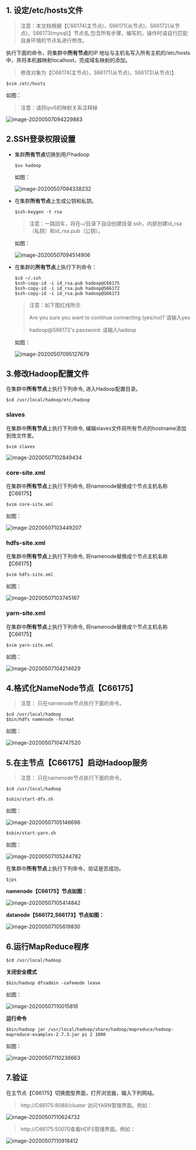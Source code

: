 ## 1. 设定/etc/hosts文件

> 注意：本文档根据【C66174(主节点)，S66171(从节点)，S66172(从节点)，S66173(mysql)】节点名,包含所有步骤，编写的，操作时请自行匹配自身环境的节点名进行修改。

执行下面的命令，将集群中**所有节点**的IP 地址与主机名写入所有主机的/etc/hosts中，并将本机器映射localhost，完成域名映射的添加。

> 修改对象为【C66174(主节点)，S66171(从节点)，S66172(从节点)】

```shell
$vim /etc/hosts
```

如图：

> 注意：请将ipv6的映射关系注释掉

![image-20200507094229883](./image-20200507094229883.png)



## 2.SSH登录权限设置

- 集群**所有节点**切换到用户hadoop

  ``` shell
  $su hadoop
  ```

  如图：

  ![image-20200507094338232](./image-20200507094338232.png)

- 在集群**所有节点**上生成公钥和私钥。

  ```shell
  $ssh-keygen -t rsa
  ```

  > 注意：一路回车，将在~/目录下自动创建目录.ssh，内部创建id_rsa（私钥）和id_rsa.pub（公钥）。

  如图：

  ![image-20200507094514906](./image-20200507094514906.png)

- 在集群的**所有节点**上执行下列命令：

  ```shell
  $cd ~/.ssh
  $ssh-copy-id -i id_rsa.pub hadoop@C66175
  $ssh-copy-id -i id_rsa.pub hadoop@S66172
  $ssh-copy-id -i id_rsa.pub hadoop@S66173
  ```

  > 注意：如下图红线所示
  >
  > Are you sure you want to continue connecting (yes/no)? 请输入yes
  >
  > hadoop@S66172's password: 请输入hadoop

  如图：

  ![image-20200507095127679](./image-20200507095127679.png)

## 3.修改Hadoop配置文件

在集群中**所有节点**上执行下列命令, 进入Hadoop配置目录。

```shell
$cd /usr/local/hadoop/etc/hadoop
```

### slaves

在集群中**所有节点**上执行下列命令, 编辑slaves文件将所有节点的hostname添加到改文件里。

```shell
$vim slaves
```

![image-20200507102849434](./image-20200507102849434.png)

### core-site.xml

在集群中**所有节点**上执行下列命令, 将namenode替换成个节点主机名称【C66175】

````shell
$vim core-site.xml
````

如图：

![image-20200507103449207](./image-20200507103449207.png)

### hdfs-site.xml

在集群中**所有节点**上执行下列命令, 将namenode替换成个节点主机名称【C66175】

```shell
$vim hdfs-site.xml
```

如图：

![image-20200507103745167](./image-20200507103745167.png)

### yarn-site.xml

在集群中**所有节点**上执行下列命令, 将namenode替换成个节点主机名称【C66175】

````shell
$vim yarn-site.xml
````

如图：

![image-20200507104214629](./image-20200507104214629.png)

## 4.格式化NameNode节点【C66175】

> 注意： 只在namenode节点执行下面的命令。

```shell
$cd /usr/local/hadoop
$bin/hdfs namenode -format
```

如图：

![image-20200507104747520](./image-20200507104747520.png)

## 5.在主节点【C66175】启动Hadoop服务

> 注意： 只在namenode节点执行下面的命令。

```` shell
$cd /usr/local/hadoop
````

```shell
$sbin/start-dfs.sh
```

如图：

![image-20200507105146696](./image-20200507105146696.png)

```shell
$sbin/start-yarn.sh
```

如图：

![image-20200507105244782](./image-20200507105244782.png)

在集群中**所有节点**上执行下列命令，验证是否成功。

````shell
$jps
````

**namenode【C66175】节点如图：**

![image-20200507105414842](./image-20200507105414842.png)

**datanode【S66172,S66173】节点如图：**

![image-20200507105619830](./image-20200507105619830.png)

## 6.运行MapReduce程序

```shell
$cd /usr/local/hadoop
```

**关闭安全模式**

```shell
$bin/hadoop dfsadmin -safemode leave
```

如图：

![image-20200507110015816](./image-20200507110015816.png)

**运行命令**

````shell
$bin/hadoop jar /usr/local/hadoop/share/hadoop/mapreduce/hadoop-mapreduce-examples-2.7.3.jar pi 2 1000
````

如图：

![image-20200507110236663](./image-20200507110236663.png)

## 7.验证

在主节点【C66175】切换图型界面，打开浏览器，输入下列网站。

> http://C66175:8088/cluster 访问YARN管理界面。例如：

![image-20200507110624732](./image-20200507110624732.png)

> http://C66175:50070查看HDFS管理界面。例如：

![image-20200507110918412](./image-20200507110918412.png)